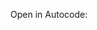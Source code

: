 Open in Autocode:
[<img  data-src="https://deploy.stdlib.com/static/images/deploy.svg" width="192">](https://open.autocode.com/)